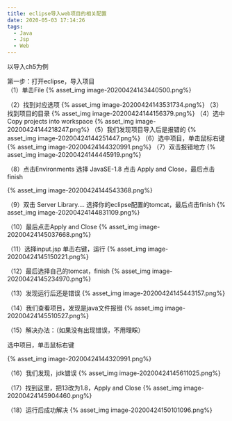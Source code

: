 ```yaml
---
title: eclipse导入web项目的相关配置
date: 2020-05-03 17:14:26
tags:
  - Java
  - Jsp
  - Web
---
```

以导入ch5为例

第一步：打开eclipse，导入项目  
（1）单击File
{% asset_img image-20200424143440500.png%}
<!-- more -->
（2）找到对应选项
{% asset_img image-20200424143531734.png%}
（3）找到项目的目录
{% asset_img image-20200424144156379.png%}
（4）选中Copy projects into workspace
{% asset_img image-20200424144218247.png%}
（5）我们发现项目导入后是报错的
{% asset_img image-20200424144251447.png%}
（6）选中项目，单击鼠标右键
{% asset_img image-20200424144320991.png%}
（7）双击报错地方
{% asset_img image-20200424144445919.png%}

（8）点击Environments 选择 JavaSE-1.8  点击 Apply and Close，最后点击finish

{% asset_img image-20200424144543368.png%}

（9）双击  Server Library....  选择你的eclipse配置的tomcat，最后点击finish
{% asset_img image-20200424144831109.png%}

（10）最后点击Apply and Close
{% asset_img image-20200424145037668.png%}

（11）选择input.jsp 单击右键，运行
{% asset_img image-20200424145150221.png%}

（12）最后选择自己的tomcat，finish
{% asset_img image-20200424145234970.png%}

（13）发现运行后还是错误
{% asset_img image-20200424145443157.png%}

（14）我们查看项目，发现是java文件报错
{% asset_img image-20200424145510527.png%}

（15）解决办法：（如果没有出现错误，不用理睬）

选中项目，单击鼠标右键

{% asset_img image-20200424144320991.png%}

（16）我们发现，jdk错误
{% asset_img image-20200424145611025.png%}

（17）找到这里，把13改为1.8，Apply and Close
{% asset_img image-20200424145904460.png%}

（18）运行后成功解决
{% asset_img image-20200424150101096.png%}

